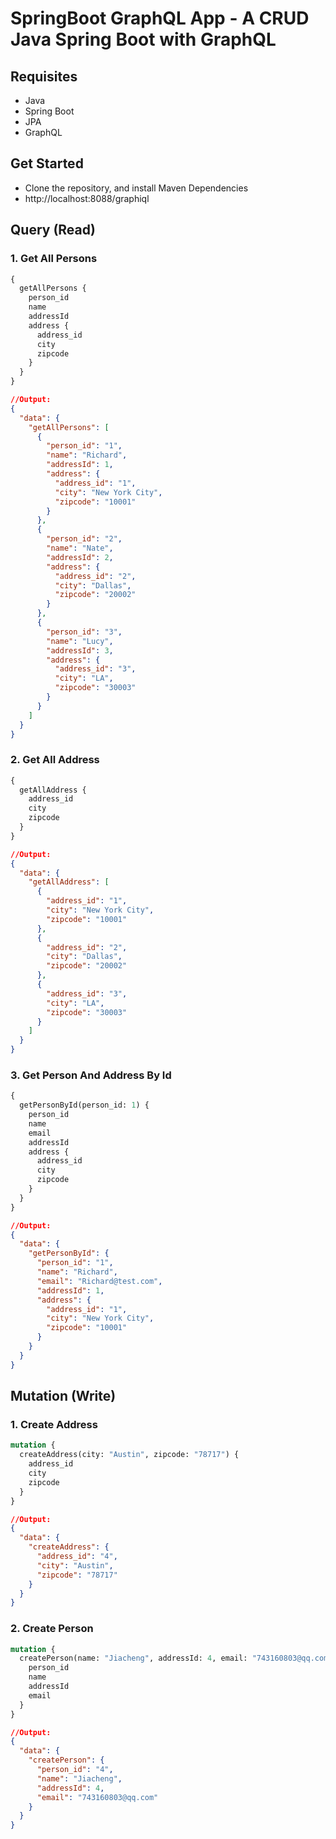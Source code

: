 # SpringBoot GraphQL App - A CRUD Java Spring Boot with GraphQL

## Requisites
- Java
- Spring Boot
- JPA
- GraphQL

## Get Started
- Clone the repository, and install Maven Dependencies
- http://localhost:8088/graphiql

## Query (Read)

### 1. Get All Persons

```graphql
{
  getAllPersons {
    person_id
    name
    addressId
    address {
      address_id
      city
      zipcode
    }
  }
}
```

```json
//Output:
{
  "data": {
    "getAllPersons": [
      {
        "person_id": "1",
        "name": "Richard",
        "addressId": 1,
        "address": {
          "address_id": "1",
          "city": "New York City",
          "zipcode": "10001"
        }
      },
      {
        "person_id": "2",
        "name": "Nate",
        "addressId": 2,
        "address": {
          "address_id": "2",
          "city": "Dallas",
          "zipcode": "20002"
        }
      },
      {
        "person_id": "3",
        "name": "Lucy",
        "addressId": 3,
        "address": {
          "address_id": "3",
          "city": "LA",
          "zipcode": "30003"
        }
      }
    ]
  }
}
```

### 2. Get All Address

```graphql
{
  getAllAddress {
    address_id
    city
    zipcode
  }
}
```

```json
//Output:
{
  "data": {
    "getAllAddress": [
      {
        "address_id": "1",
        "city": "New York City",
        "zipcode": "10001"
      },
      {
        "address_id": "2",
        "city": "Dallas",
        "zipcode": "20002"
      },
      {
        "address_id": "3",
        "city": "LA",
        "zipcode": "30003"
      }
    ]
  }
}
```

### 3. Get Person And Address By Id

```graphql
{
  getPersonById(person_id: 1) {
    person_id
    name
    email
    addressId
    address {
      address_id
      city
      zipcode
    }
  }
}
```

```json
//Output:
{
  "data": {
    "getPersonById": {
      "person_id": "1",
      "name": "Richard",
      "email": "Richard@test.com",
      "addressId": 1,
      "address": {
        "address_id": "1",
        "city": "New York City",
        "zipcode": "10001"
      }
    }
  }
}
```

## Mutation (Write)
### 1. Create Address

```graphql
mutation {
  createAddress(city: "Austin", zipcode: "78717") {
    address_id
    city
    zipcode
  }
}
```

```json
//Output:
{
  "data": {
    "createAddress": {
      "address_id": "4",
      "city": "Austin",
      "zipcode": "78717"
    }
  }
}
```

### 2. Create Person

```graphql
mutation {
  createPerson(name: "Jiacheng", addressId: 4, email: "743160803@qq.com") {
    person_id
    name
    addressId
    email
  }
}
```

```json
//Output:
{
  "data": {
    "createPerson": {
      "person_id": "4",
      "name": "Jiacheng",
      "addressId": 4,
      "email": "743160803@qq.com"
    }
  }
}
```
